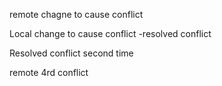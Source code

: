 remote chagne to cause conflict

 Local change to cause conflict
 -resolved conflict


 Resolved conflict second time

remote 4rd conflict

